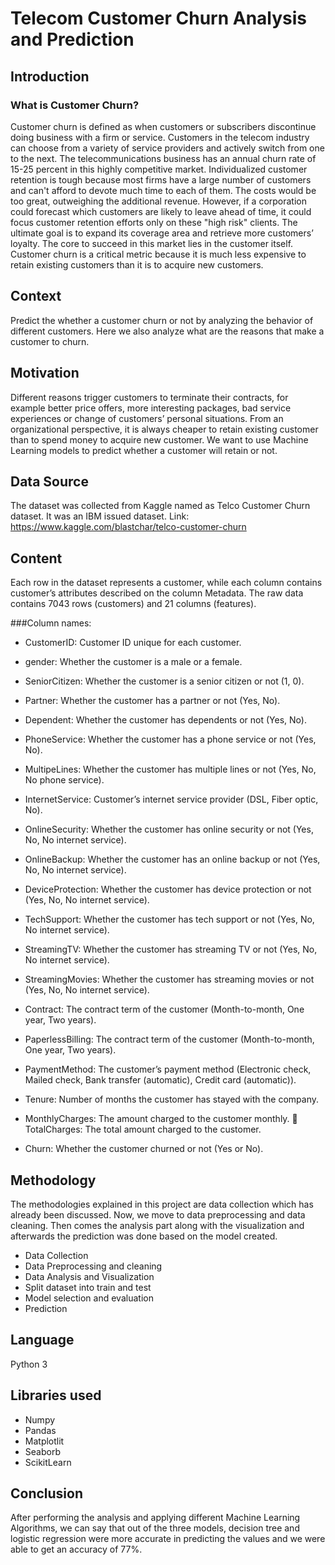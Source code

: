 # Telecom Customer Churn Analysis and Prediction

## Introduction

### What is Customer Churn?
Customer churn is defined as when customers or subscribers discontinue doing business with a firm or service.
Customers in the telecom industry can choose from a variety of service providers and actively switch from one to the next. The telecommunications business has an annual churn rate of 15-25 percent in this highly competitive market.
Individualized customer retention is tough because most firms have a large number of customers and can't afford to devote much time to each of them. The costs would be too great, outweighing the additional revenue. However, if a corporation could forecast which customers are likely to leave ahead of time, it could focus customer retention efforts only on these "high risk" clients. The ultimate goal is to expand its coverage area and retrieve more customers’ loyalty. The core to succeed in this market lies in the customer itself.
Customer churn is a critical metric because it is much less expensive to retain existing customers than it is to acquire new customers.

## Context
Predict the whether a customer churn or not by analyzing the behavior of different customers. Here we also analyze what are the reasons that make a customer to churn.

## Motivation
Different reasons trigger customers to terminate their contracts, for example better price offers, more interesting packages, bad service experiences or change of
customers’ personal situations. From an organizational perspective, it is always cheaper to retain existing customer than to spend money to acquire new customer. We want to use Machine Learning models to predict whether a customer will retain or not.

## Data Source
The dataset was collected from Kaggle named as Telco Customer Churn dataset. It was an IBM issued dataset.
Link: https://www.kaggle.com/blastchar/telco-customer-churn

## Content 
Each row in the dataset represents a customer, while each column contains customer’s attributes described on the column Metadata. The raw data contains 7043 rows (customers) and 21 columns (features). 

###Column names: 
* CustomerID: Customer ID unique for each customer.

* gender: Whether the customer is a male or a female.

* SeniorCitizen: Whether the customer is a senior citizen or not (1, 0).

* Partner: Whether the customer has a partner or not (Yes, No). 

* Dependent: Whether the customer has dependents or not (Yes, No). 

* PhoneService: Whether the customer has a phone service or not (Yes, No). 

* MultipeLines: Whether the customer has multiple lines or not (Yes, No, No phone service). 
 
* InternetService: Customer’s internet service provider (DSL, Fiber optic, No). 

* OnlineSecurity: Whether the customer has online security or not (Yes, No, No internet service). 
 
* OnlineBackup: Whether the customer has an online backup or not (Yes, No, No internet service). 
  
* DeviceProtection: Whether the customer has device protection or not (Yes, No, No internet service). 
   
* TechSupport: Whether the customer has tech support or not (Yes, No, No internet service). 
   
* StreamingTV: Whether the customer has streaming TV or not (Yes, No, No internet service). 
    
* StreamingMovies: Whether the customer has streaming movies or not (Yes, No, No internet service). 
      
* Contract: The contract term of the customer (Month-to-month, One year, Two years). 
       
* PaperlessBilling: The contract term of the customer (Month-to-month, One year, Two years). 
        
* PaymentMethod: The customer’s payment method (Electronic check, Mailed check, Bank transfer (automatic), Credit card (automatic)).
         
* Tenure: Number of months the customer has stayed with the company. 
          
* MonthlyCharges: The amount charged to the customer monthly.  TotalCharges: The total amount charged to the customer. 
            
* Churn: Whether the customer churned or not (Yes or No).

## Methodology 
The methodologies explained in this project are data collection which has already been discussed. Now, we move to data preprocessing and data cleaning. Then comes the analysis part along with the visualization and afterwards the prediction was done based on the model created. 

* Data Collection
* Data Preprocessing and cleaning 
* Data Analysis and Visualization 
* Split dataset into train and test 
* Model selection and evaluation 
* Prediction

## Language
Python 3

## Libraries used
* Numpy
* Pandas
* Matplotlit
* Seaborb
* ScikitLearn

## Conclusion

After performing the analysis and applying different Machine Learning Algorithms, we can say that out of the three models, decision tree and logistic regression were more accurate in predicting the values and we were able to get an accuracy of 77%.

